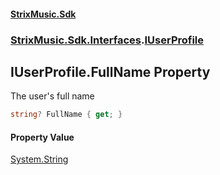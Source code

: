 #### [StrixMusic.Sdk](./index.md 'index')
### [StrixMusic.Sdk.Interfaces](./StrixMusic-Sdk-Interfaces.md 'StrixMusic.Sdk.Interfaces').[IUserProfile](./StrixMusic-Sdk-Interfaces-IUserProfile.md 'StrixMusic.Sdk.Interfaces.IUserProfile')
## IUserProfile.FullName Property
The user's full name  
```csharp
string? FullName { get; }
```
#### Property Value
[System.String](https://docs.microsoft.com/en-us/dotnet/api/System.String 'System.String')  
